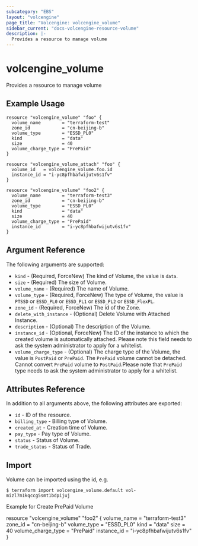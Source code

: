 ```yaml
---
subcategory: "EBS"
layout: "volcengine"
page_title: "Volcengine: volcengine_volume"
sidebar_current: "docs-volcengine-resource-volume"
description: |-
  Provides a resource to manage volume
---
```

# volcengine_volume
Provides a resource to manage volume
## Example Usage
```hcl
resource "volcengine_volume" "foo" {
  volume_name        = "terraform-test"
  zone_id            = "cn-beijing-b"
  volume_type        = "ESSD_PL0"
  kind               = "data"
  size               = 40
  volume_charge_type = "PrePaid"
}

resource "volcengine_volume_attach" "foo" {
  volume_id   = volcengine_volume.foo.id
  instance_id = "i-yc8pfhbafwijutv6s1fv"
}

resource "volcengine_volume" "foo2" {
  volume_name        = "terraform-test3"
  zone_id            = "cn-beijing-b"
  volume_type        = "ESSD_PL0"
  kind               = "data"
  size               = 40
  volume_charge_type = "PrePaid"
  instance_id        = "i-yc8pfhbafwijutv6s1fv"
}
```
## Argument Reference
The following arguments are supported:
* `kind` - (Required, ForceNew) The kind of Volume, the value is `data`.
* `size` - (Required) The size of Volume.
* `volume_name` - (Required) The name of Volume.
* `volume_type` - (Required, ForceNew) The type of Volume, the value is `PTSSD` or `ESSD_PL0` or `ESSD_PL1` or `ESSD_PL2` or `ESSD_FlexPL`.
* `zone_id` - (Required, ForceNew) The id of the Zone.
* `delete_with_instance` - (Optional) Delete Volume with Attached Instance.
* `description` - (Optional) The description of the Volume.
* `instance_id` - (Optional, ForceNew) The ID of the instance to which the created volume is automatically attached. Please note this field needs to ask the system administrator to apply for a whitelist.
* `volume_charge_type` - (Optional) The charge type of the Volume, the value is `PostPaid` or `PrePaid`. The `PrePaid` volume cannot be detached. Cannot convert `PrePaid` volume to `PostPaid`.Please note that `PrePaid` type needs to ask the system administrator to apply for a whitelist.

## Attributes Reference
In addition to all arguments above, the following attributes are exported:
* `id` - ID of the resource.
* `billing_type` - Billing type of Volume.
* `created_at` - Creation time of Volume.
* `pay_type` - Pay type of Volume.
* `status` - Status of Volume.
* `trade_status` - Status of Trade.


## Import
Volume can be imported using the id, e.g.
```
$ terraform import volcengine_volume.default vol-mizl7m1kqccg5smt1bdpijuj
```

Example for Create PrePaid Volume

resource "volcengine_volume" "foo2" {
  volume_name = "terraform-test3"
  zone_id = "cn-beijing-b"
  volume_type = "ESSD_PL0"
  kind = "data"
  size = 40
  volume_charge_type = "PrePaid"
  instance_id = "i-yc8pfhbafwijutv6s1fv"
}

